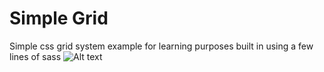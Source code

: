 # Simple Grid

Simple css grid system example for learning purposes built in using a few lines of sass
![Alt text](https://photos-6.dropbox.com/t/2/AABVT0aBeU0Dj6w6rAoz940APP1isjsliup-sCDsO00HOQ/12/373046000/png/32x32/1/1458813600/0/2/grid.png/EJr2z_kCGBYgAigCKAU/BM9bdiMeb86hMgV3KG37TawSwv2C3WY9VMuLppBsyYc?size_mode=5&size=178x178 "screenshot")
